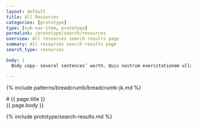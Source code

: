 ```yaml
---
layout: default
title: All Resources
categories: [prototype]
type: [sub-nav-item, prototype]
permalink: /prototype/search/resources
overview: All resources search results page
summary: All resources search results page
search_type: resources

body: |
  Body copy- several sentences’ worth. Quis nostrum exercitationem ullam corporis suscipit laboriosam, nisi ut et via procedat oratio quaerimus igitur, inquit, modo dixi, constituto, ut earum motus et iusto odio.

---
```

{% include patterns/breadcrumb/breadcrumb-jk.md %}
<div class="grid-container" markdown="1">
# {{ page.title }}

<div class="grid-row grid-gap-lg" markdown="1">
  {{ page.body }} 
</div>
</div>

{% include prototype/search-results.md %}

